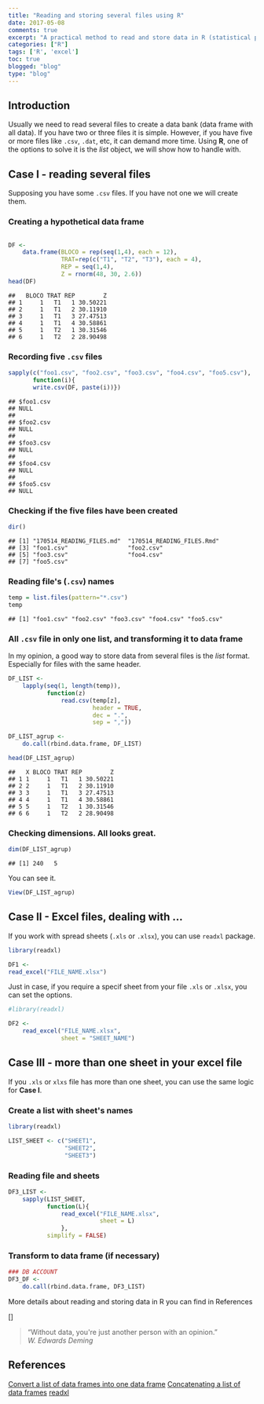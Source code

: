 ```yaml
---
title: "Reading and storing several files using R"
date: 2017-05-08
comments: true
excerpt: "A practical method to read and store data in R (statistical programming language)"
categories: ["R"]
tags: ['R', 'excel']
toc: true
blogged: "blog"
type: "blog"
---
```


## Introduction

Usually we need to read several files to create a data bank (data frame
with all data). If you have two or three files it is simple. However, if
you have five or more files like `.csv`, `.dat`, etc, it can demand more
time. Using **R**, one of the options to solve it is the *list* object,
we will show how to handle with.

## Case I - reading several files

Supposing you have some `.csv` files. If you have not one we will create them.

###  Creating a hypothetical data frame

```r

DF <-
    data.frame(BLOCO = rep(seq(1,4), each = 12),
               TRAT=rep(c("T1", "T2", "T3"), each = 4),
               REP = seq(1,4),
               Z = rnorm(48, 30, 2.6))
head(DF)
```

```
##   BLOCO TRAT REP        Z
## 1     1   T1   1 30.50221
## 2     1   T1   2 30.11910
## 3     1   T1   3 27.47513
## 4     1   T1   4 30.58861
## 5     1   T2   1 30.31546
## 6     1   T2   2 28.90498
```

###  Recording five `.csv` files

```r
sapply(c("foo1.csv", "foo2.csv", "foo3.csv", "foo4.csv", "foo5.csv"),
       function(i){
       write.csv(DF, paste(i))})
```

```
## $foo1.csv
## NULL
## 
## $foo2.csv
## NULL
## 
## $foo3.csv
## NULL
## 
## $foo4.csv
## NULL
## 
## $foo5.csv
## NULL
```

### Checking if the five files have been created

```r
dir()
```

```
## [1] "170514_READING_FILES.md"  "170514_READING_FILES.Rmd"
## [3] "foo1.csv"                 "foo2.csv"                
## [5] "foo3.csv"                 "foo4.csv"                
## [7] "foo5.csv"
```

###  Reading file's (`.csv`) names 

```r
temp = list.files(pattern="*.csv")
temp
```

```
## [1] "foo1.csv" "foo2.csv" "foo3.csv" "foo4.csv" "foo5.csv"
```

### All `.csv` file in only one list, and transforming it to data frame

In my opinion, a good way to store data from several files is the *list*
format. Especially for files with the same header.

```r
DF_LIST <-
    lapply(seq(1, length(temp)),
           function(z)
               read.csv(temp[z],
                        header = TRUE,
                        dec = ".",
                        sep = ","))

DF_LIST_agrup <-
    do.call(rbind.data.frame, DF_LIST)

head(DF_LIST_agrup)
```

```
##   X BLOCO TRAT REP        Z
## 1 1     1   T1   1 30.50221
## 2 2     1   T1   2 30.11910
## 3 3     1   T1   3 27.47513
## 4 4     1   T1   4 30.58861
## 5 5     1   T2   1 30.31546
## 6 6     1   T2   2 28.90498
```

### Checking dimensions. All looks great.

```r
dim(DF_LIST_agrup)
```

```
## [1] 240   5
```

You can see it.

```r
View(DF_LIST_agrup)
```

## Case  II - Excel files, dealing with ...

If you work with spread sheets (`.xls` or `.xlsx`), you can use `readxl` package.

```r
library(readxl)

DF1 <- 
read_excel("FILE_NAME.xlsx")
```

Just in case, if you require a specif sheet from your file `.xls` or
`.xlsx`, you can set the options.

```r
#library(readxl)

DF2 <-
    read_excel("FILE_NAME.xlsx",
               sheet = "SHEET_NAME")
```

## Case III - more than one sheet in your excel file

If you `.xls` or `xlxs` file has more than one sheet, you can use the
same logic for **Case I**.

### Create a list with sheet's names

```r
library(readxl)

LIST_SHEET <- c("SHEET1",
                "SHEET2",
                "SHEET3")
```

### Reading file and sheets

```r
DF3_LIST <-
    sapply(LIST_SHEET,
           function(L){
               read_excel("FILE_NAME.xlsx",
                          sheet = L)
               },
           simplify = FALSE)
```

### Transform to data frame (if necessary)

```r
### DB ACCOUNT
DF3_DF <-
    do.call(rbind.data.frame, DF3_LIST)
```

More details about reading and storing data in R you can find in References

[]

>“Without data, you're just another person with an opinion.”  
>*W. Edwards Deming*

## References

[Convert a list of data frames into one data frame](http://stackoverflow.com/questions/2851327/convert-a-list-of-data-frames-into-one-data-frame)
[Concatenating a list of data frames](https://www.r-bloggers.com/concatenating-a-list-of-data-frames/)
[readxl](http://readxl.tidyverse.org/)


